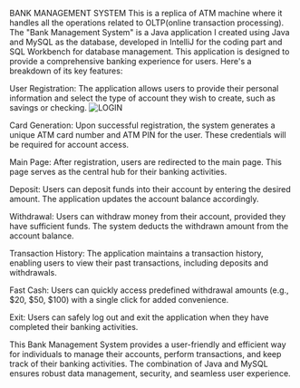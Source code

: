 BANK MANAGEMENT SYSTEM
  This is a replica of ATM machine where it handles all the operations related to OLTP(online transaction processing).
The "Bank Management System" is a Java application I created using Java and MySQL as the database, developed in IntelliJ for the coding part and SQL Workbench for database management. This application is designed to provide a comprehensive banking experience for users. Here's a breakdown of its key features:

User Registration: The application allows users to provide their personal information and select the type of account they wish to create, such as savings or checking.
![LOGIN](https://github.com/shawnmont772004/BMS/assets/120467667/ce244575-c3b5-4b5a-8e80-d0b34742e5a1)


Card Generation: Upon successful registration, the system generates a unique ATM card number and ATM PIN for the user. These credentials will be required for account access.

Main Page: After registration, users are redirected to the main page. This page serves as the central hub for their banking activities.

Deposit: Users can deposit funds into their account by entering the desired amount. The application updates the account balance accordingly.

Withdrawal: Users can withdraw money from their account, provided they have sufficient funds. The system deducts the withdrawn amount from the account balance.

Transaction History: The application maintains a transaction history, enabling users to view their past transactions, including deposits and withdrawals.

Fast Cash: Users can quickly access predefined withdrawal amounts (e.g., $20, $50, $100) with a single click for added convenience.

Exit: Users can safely log out and exit the application when they have completed their banking activities.

This Bank Management System provides a user-friendly and efficient way for individuals to manage their accounts, perform transactions, and keep track of their banking activities. The combination of Java and MySQL ensures robust data management, security, and seamless user experience.

